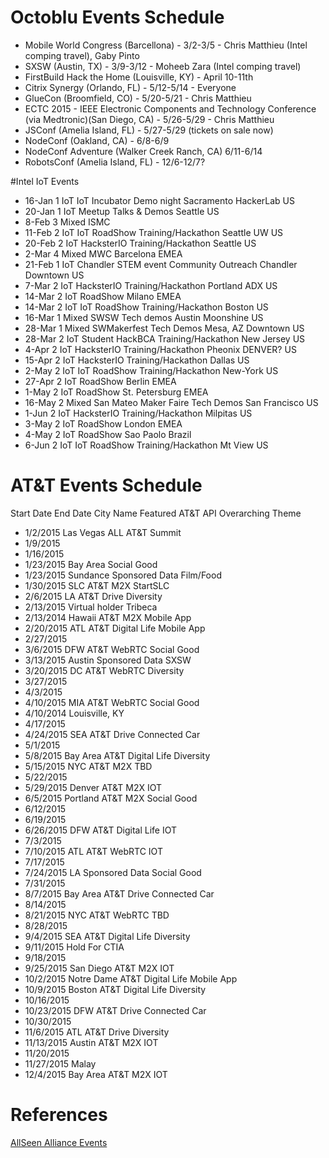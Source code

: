 # Octoblu Events Schedule

- Mobile World Congress (Barcellona) - 3/2-3/5 - Chris Matthieu (Intel comping travel), Gaby Pinto
- SXSW (Austin, TX) - 3/9-3/12 - Moheeb Zara (Intel comping travel)
- FirstBuild Hack the Home (Louisville, KY) - April 10-11th
- Citrix Synergy (Orlando, FL) - 5/12-5/14 - Everyone
- GlueCon (Broomfield, CO) - 5/20-5/21 - Chris Matthieu
- ECTC 2015 - IEEE Electronic Components and Technology Conference (via Medtronic)(San Diego, CA) - 5/26-5/29 - Chris Matthieu
- JSConf (Amelia Island, FL) - 5/27-5/29 (tickets on sale now)
- NodeConf (Oakland, CA) - 6/8-6/9
- NodeConf Adventure (Walker Creek Ranch, CA) 6/11-6/14
- RobotsConf (Amelia Island, FL) - 12/6-12/7?

#Intel IoT Events

- 16-Jan	1	IoT	IoT Incubator	Demo night	Sacramento	HackerLab	US
- 20-Jan	1	IoT	Meetup	Talks & Demos	Seattle		US
- 8-Feb	3	Mixed	ISMC				
- 11-Feb	2	IoT	IoT RoadShow	Training/Hackathon	Seattle	UW	US
- 20-Feb	2	IoT	HacksterIO	Training/Hackathon	Seattle		US
- 2-Mar	4	Mixed	MWC		Barcelona		EMEA
- 21-Feb	1	IoT	Chandler STEM event	Community Outreach	Chandler	Downtown	US
- 7-Mar	2	IoT	HacksterIO	Training/Hackathon	Portland	ADX	US
- 14-Mar	2	IoT	RoadShow		Milano		EMEA
- 14-Mar	2	IoT	IoT RoadShow	Training/Hackathon	Boston		US
- 16-Mar	1	Mixed	SWSW	Tech demos	Austin	Moonshine	US
- 28-Mar	1	Mixed	SWMakerfest	Tech Demos	Mesa, AZ	Downtown	US
- 28-Mar	2	IoT	Student HackBCA	Training/Hackathon	New Jersey		US
- 4-Apr	2	IoT	HacksterIO	Training/Hackathon	Pheonix	DENVER?	US
- 15-Apr	2	IoT	HacksterIO	Training/Hackathon	Dallas		US
- 2-May	2	IoT	IoT RoadShow	Training/Hackathon	New-York		US
- 27-Apr	2	IoT	RoadShow		Berlin		EMEA
- 1-May	2	IoT	RoadShow		St. Petersburg		EMEA
- 16-May	2	Mixed	San Mateo Maker Faire	Tech Demos	San Francisco		US
- 1-Jun	2	IoT	HacksterIO	Training/Hackathon	Milpitas		US
- 3-May	2	IoT	RoadShow		London		EMEA
- 4-May	2	IoT	RoadShow		Sao Paolo		Brazil
- 6-Jun	2	IoT	IoT RoadShow	Training/Hackathon	Mt View		US


# AT&T Events Schedule

Start Date	End Date	City Name	Featured AT&T API	Overarching Theme
- 1/2/2015		Las Vegas	ALL	AT&T Summit
- 1/9/2015				
- 1/16/2015				
- 1/23/2015		Bay Area		Social Good
- 1/23/2015		Sundance	Sponsored Data	Film/Food
- 1/30/2015		SLC	AT&T M2X	StartSLC
- 2/6/2015		LA	AT&T Drive	Diversity
- 2/13/2015		Virtual	holder	Tribeca
- 2/13/2014		Hawaii	AT&T M2X	Mobile App
- 2/20/2015		ATL	AT&T Digital Life	Mobile App
- 2/27/2015				
- 3/6/2015		DFW	AT&T WebRTC	Social Good
- 3/13/2015		Austin	Sponsored Data	SXSW
- 3/20/2015		DC	AT&T WebRTC	Diversity
- 3/27/2015				
- 4/3/2015				
- 4/10/2015		MIA	AT&T WebRTC	Social Good
- 4/10/2014		Louisville, KY		
- 4/17/2015				
- 4/24/2015		SEA	AT&T Drive	Connected Car
- 5/1/2015				
- 5/8/2015		Bay Area	AT&T Digital Life	Diversity
- 5/15/2015		NYC	AT&T M2X	TBD
- 5/22/2015				
- 5/29/2015		Denver	AT&T M2X	IOT
- 6/5/2015		Portland	AT&T M2X	Social Good
- 6/12/2015				
- 6/19/2015				
- 6/26/2015		DFW	AT&T Digital Life	IOT
- 7/3/2015				
- 7/10/2015		ATL	AT&T WebRTC	IOT
- 7/17/2015				
- 7/24/2015		LA	Sponsored Data	Social Good
- 7/31/2015				
- 8/7/2015		Bay Area	AT&T Drive	Connected Car
- 8/14/2015				
- 8/21/2015		NYC	AT&T WebRTC	TBD
- 8/28/2015				
- 9/4/2015		SEA	AT&T Digital Life	Diversity
- 9/11/2015		Hold	For	CTIA
- 9/18/2015				
- 9/25/2015		San Diego	AT&T M2X	IOT
- 10/2/2015		Notre Dame	AT&T Digital Life	Mobile App
- 10/9/2015		Boston	AT&T Digital Life	Diversity
- 10/16/2015				
- 10/23/2015		DFW	AT&T Drive	Connected Car
- 10/30/2015				
- 11/6/2015		ATL	AT&T Drive	Diversity
- 11/13/2015		Austin	AT&T M2X	IOT
- 11/20/2015				
- 11/27/2015		Malay		
- 12/4/2015		Bay Area	AT&T M2X	IOT


# References
[AllSeen Alliance Events](https://allseenalliance.org/news-and-events/events)
